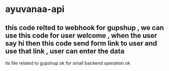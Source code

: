 # ayuvanaa-api

## this code relted to webhook for gupshup , we can use this code for user welcome , when the user say hi then this code send form link to user and use that link , user can enter the data

its file related to gupshup ok for small backend operation ok 
